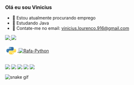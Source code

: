 ### Olá eu sou Vinicius 

- 🔭 Estou atualmente procurando emprego
- 🌱 Estudando Java
- 💬 Contate-me no email: vinicius.lourenco.916@gmail.com
  
</div>
<a href="https://github.com/nokkxn">
  <img height= "180em" src="https://github-readme-stats.vercel.app/api?username=nokkxn&show_icons=true&theme=dark&include_all_commits=true&true&count_private=true"/>
  <img height= "180em" src="https://github-readme-stats.vercel.app/api/top-langs?username=nokkxn&layout=compact&langs_count=16&theme=dark" />
</div<>

<div style="display: inline_block"><br>
  <img align="center" alt="Rafa-Python" height="30" width="40" src="https://raw.githubusercontent.com/devicons/devicon/master/icons/python/python-original.svg">
  <img align="center" alt="Rafa-Python" height="30" width="40" src="https://cdn.jsdelivr.net/gh/devicons/devicon/icons/java/java-plain.svg" />

##

<div>
  <a href="https://instagram.com/nokkxn" target="_blank"><img src="https://img.shields.io/badge/-Instagram-%23E4405F?style=for-the-badge&logo=instagram&logoColor=white" target="_blank"></a>
 	<a href="https://www.twitch.tv/nokkxn" target="_blank"><img src="https://img.shields.io/badge/Twitch-9146FF?style=for-the-badge&logo=twitch&logoColor=white" target="_blank"></a>
 <a href="https://discord.gg/nokkxn" target="_blank"><img src="https://img.shields.io/badge/Discord-7289DA?style=for-the-badge&logo=discord&logoColor=white" target="_blank"></a> 
  <a href = "vinicius.lourenco.916@gmail.com"><img src="https://img.shields.io/badge/-Gmail-%23333?style=for-the-badge&logo=gmail&logoColor=white" target="_blank"></a>
  <a href="https://www.linkedin.com/in/vinicius-lourenço-935239248/" target="_blank"><img src="https://img.shields.io/badge/-LinkedIn-%230077B5?style=for-the-badge&logo=linkedin&logoColor=white" target="_blank"></a> 
  
</div>

![snake gif](https://github.com/nokkxn/nokkxn/blob/output/github-contribution-grid-snake.svg)


          
